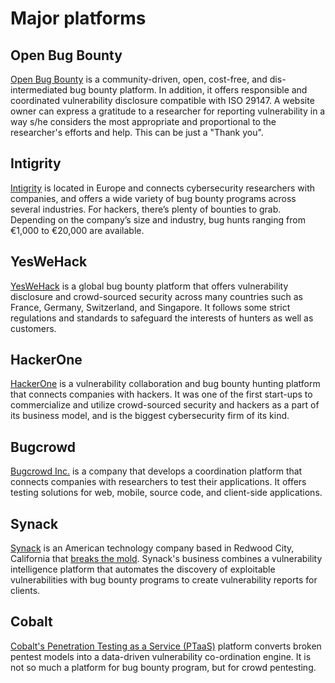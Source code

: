 # Major platforms

## Open Bug Bounty

[Open Bug Bounty](https://www.openbugbounty.org/) is a community-driven, open, cost-free, and dis-intermediated bug bounty platform. In addition, it offers responsible and coordinated vulnerability disclosure compatible with ISO 29147. A website owner can express a gratitude to a researcher for reporting vulnerability in a way s/he considers the most appropriate and proportional to the researcher's efforts and help. This can be just a "Thank you".

## Intigrity

[Intigrity](https://www.intigriti.com/) is located in Europe and connects cybersecurity researchers with companies, and offers a wide variety of bug bounty programs across several industries. For hackers, there’s plenty of bounties to grab. Depending on the company’s size and industry, bug hunts ranging from €1,000 to €20,000 are available.

## YesWeHack

[YesWeHack](https://www.yeswehack.com/) is a global bug bounty platform that offers vulnerability disclosure and crowd-sourced security across many countries such as France, Germany, Switzerland, and Singapore. It follows some strict regulations and standards to safeguard the interests of hunters as well as customers.

## HackerOne

[HackerOne](https://www.hackerone.com/) is a vulnerability collaboration and bug bounty hunting platform that connects companies with hackers. It was one of the first start-ups to commercialize and utilize crowd-sourced security and hackers as a part of its business model, and is the biggest cybersecurity firm of its kind.

## Bugcrowd

[Bugcrowd Inc.](https://www.bugcrowd.com/) is a company that develops a coordination platform that connects companies with researchers to test their applications. It offers testing solutions for web, mobile, source code, and client-side applications.

## Synack

[Synack](https://www.synack.com/solutions/bug-bounty/) is an American technology company based in Redwood City, California that [breaks the mold](https://www.synack.com/government/). Synack's business combines a vulnerability intelligence platform that automates the discovery of exploitable vulnerabilities with bug bounty programs to create vulnerability reports for clients.

## Cobalt

[Cobalt's Penetration Testing as a Service (PTaaS)](https://www.cobalt.io/) platform converts broken pentest models into a data-driven vulnerability co-ordination engine. It is not so much a platform for bug bounty program, but for crowd pentesting.